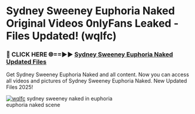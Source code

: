 # Sydney Sweeney Euphoria Naked Original Videos 0nlyFans Leaked - Files Updated! (wqlfc)

<h3>🔴 CLICK HERE 🌐==►► <a href="https://tinyurl.com/yckcrads" rel="nofollow">Sydney Sweeney Euphoria Naked Updated Files</a></h3>

Get Sydney Sweeney Euphoria Naked and all content. Now you can access all videos and pictures of Sydney Sweeney Euphoria Naked. New Updated Files 2025!

[![wqlfc](https://i.imgur.com/hpKpOFt.gif)](https://tinyurl.com/yckcrads)
sydney sweeney naked in euphoria<br>
euphoria naked scene